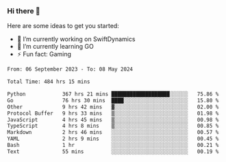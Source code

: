 ### Hi there 👋

Here are some ideas to get you started:

- 🔭 I’m currently working on SwiftDynamics
- 🌱 I’m currently learning GO
-  ⚡ Fun fact: Gaming
  
  <!--
- 👯 I’m looking to collaborate on ...
- 🤔 I’m looking for help with ...
- 💬 Ask me about ...
- 📫 How to reach me: ...
- 😄 Pronouns: ...
-->

<!--START_SECTION:waka-->

```txt
From: 06 September 2023 - To: 08 May 2024

Total Time: 484 hrs 15 mins

Python            367 hrs 21 mins ███████████████████░░░░░░   75.86 %
Go                76 hrs 30 mins  ████░░░░░░░░░░░░░░░░░░░░░   15.80 %
Other             9 hrs 42 mins   ▓░░░░░░░░░░░░░░░░░░░░░░░░   02.00 %
Protocol Buffer   9 hrs 33 mins   ▒░░░░░░░░░░░░░░░░░░░░░░░░   01.98 %
JavaScript        4 hrs 45 mins   ▒░░░░░░░░░░░░░░░░░░░░░░░░   00.98 %
TypeScript        4 hrs 8 mins    ▒░░░░░░░░░░░░░░░░░░░░░░░░   00.85 %
Markdown          2 hrs 46 mins   ░░░░░░░░░░░░░░░░░░░░░░░░░   00.57 %
YAML              2 hrs 9 mins    ░░░░░░░░░░░░░░░░░░░░░░░░░   00.45 %
Bash              1 hr            ░░░░░░░░░░░░░░░░░░░░░░░░░   00.21 %
Text              55 mins         ░░░░░░░░░░░░░░░░░░░░░░░░░   00.19 %
```

<!--END_SECTION:waka-->
